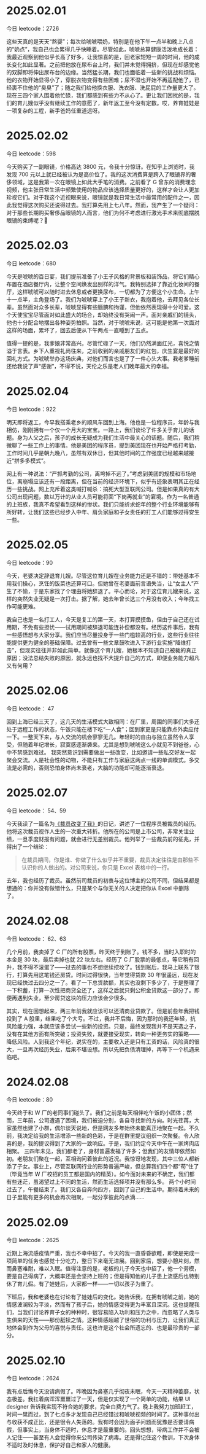 # 2025.02.01

今日 leetcode：2726

这些天真的是天天“熬婴”；每次给唬唬喂奶，特别是在他下午一点半和晚上八点的“奶点”，我自己也会累得几乎快睡着。尽管如此，唬唬总算健康活泼地成长着：我最近观察到他似乎长高了好多，让我惊喜的是，回老家短短一周的时间，他的成长变化如此显著。之前把他放在尿布台上时，我们并未觉得拥挤，但现在却感觉他的双脚即将伸出尿布台的边缘。当然猛长期，我们也面临着一些新的挑战和烦恼。他的衣物开始显得小了，穿脱衣物变得有些困难；尿不湿也开始不再适配他了，已经裹不住他的“臭臭”了；随之我们给他换衣服、洗衣服、洗屁屁的工作量更大了。现在三四个家人围着他忙碌，我们都感到有些力不从心了。更让我们困扰的是，我们的育儿嫂似乎没有继续工作的意愿了，新年返工至今没有定数。哎，养育娃娃是一项复杂的工程，新手爸妈任重道远呀。

# 2025.02.02

今日 leetcode：598

今天购买了一副眼镜，价格高达 3800 元，令我十分惊讶。在知乎上浏览时，我发现 700 元以上就已经被认为是高价位了。我的这次消费算是跨入了眼镜界的奢侈领域，这是我第一次在眼镜上如此大手笔的消费。之前看了 G 曾东的消费理念视频，他主张日常生活中频繁使用的物品应该选择质量更好的，这样才会让人更加珍视它们。对于我这个近视眼来说，眼镜就是我日常生活中最常用的配件之一，因此我觉得这次购买还说得过去。我打算先用上七八年。然而，我产生了一个疑问：对于那些长期购买奢侈品眼镜的人而言，他们为何不考虑进行激光手术来彻底摆脱眼镜的束缚呢？🤔

# 2025.02.03

今日 leetcode：680

今天是唬唬的百日宴，我们提前准备了小王子风格的背景板和装饰品，将它们精心布置在酒店餐厅内，让整个空间焕发出别样的洋气。我特别选择了靠近化妆间的餐厅，这样唬唬可以随时进去休息或者更换尿布，一切都为了方便这个小生命。上午十一点半，主角登场了。我们为唬唬穿上了小王子新衣，我抱着他，去拜见各位长辈。虽然面对众多长辈，唬唬显得有些腼腆和拘谨，但他依然表现得十分可爱。这个天使宝宝尽管面对如此盛大的场合，却始终没有哭闹一声。面对亲戚们的镜头，他也十分配合地摆出各种姿势拍照。当然，对于唬唬来说，这可能是他第一次面对这样的场面，累坏了，回去后便从下午两点一直睡到了五点。

值得一提的是，我爹娘非常高兴。尽管忙碌了一天，他们仍然满面红光，喜悦之情溢于言表。乡下人重视礼尚往来，之前收到的亲戚朋友们的红包，庆生宴是最好的回礼方式。为唬唬举办这场庆典，对他们而言也是了了一件心头大事。我老爹睡前还给我说了声“感谢”，不得不说，天伦之乐是老人们晚年最大的幸福。

# 2025.02.04

今日 leetcode：922

明天即将返工，今早我搭乘老乡的顺风车回到上海。他也是一位程序员，年龄与我相仿，刚刚拥有一个仅一个月大的宝宝。一路上，我们谈论了许多关于育儿的话题。身为人父之后，孩子的成长无疑成为我们生活中最关心的话题。随后，我们稍微聊了一些工作上的事情。他是美团的程序员，提到美团现在也开始严格打考勤，工作时间几乎是朝九晚八，虽然有双休日，但其他时间的工作强度已经越来越接近“拼多多模式”。

网上有一种说法：“严抓考勤的公司，离垮掉不远了。”考虑到美团的规模和市场地位，离崩塌应该还有一段距离，但在当前的经济环境下，似乎有迹象表明其正在经历一些挑战。网上充斥着这类喊打喊杀：搞死大型互联网公司。但是如果真的有大公司出现问题，数以万计的从业人员可能将面“下岗再就业”的窘境。作为一名普通的上班族，我真不希望看到这样的惨状。我们只能祈求蛇年的整个行业环境能够有所好转，让我们这些已经步入中年、肩负家庭和子女责任的打工人们能够过得安生一些。

# 2025.02.05

今日 leetcode：90

今天，老婆决定辞退育儿嫂。尽管这位育儿嫂在业务能力还是不错的：带娃基本不用我们操心，烹饪的饭菜也还算可口。但她曾在老婆面前言语失当，让“女主人”产生了不愉，于是东家找了个理由将她辞退了。平心而论，对于这位育儿嫂来说，这样的突然失业无疑是一次打击。据了解，她去年曾长达三个月没有收入；今年找工作可能更难。

我自己也是一名打工人，今天是复工的第一天，本打算摸摸鱼，但由于自己还在试用期，不免有些担忧——试用期间被辞退可能连补偿都没有。经历这件事后，我有一些感悟想与大家分享。我们应当尽量投身于一些门槛较高的行业，这些行业往往能提供更为健全的基础保障。过去曾有一些文章鼓吹进入下游行业实施“降维打击”，但现实往往并非如此简单。就像这个育儿嫂，她根本不知道自己被裁的真正原因；没法总结失败的原因，就永远也找不大提升自己的方式，即便业务能力超凡又有何用？

# 2025.02.06

今日 leetcode： 47

回到上海已经三天了，这几天的生活模式大致相同：在厂里，周围的同事们大多还处于远程工作的状态，午饭只能在楼下吃“一人食”；回到家更是只能靠点外卖应付一下。一整天下来，与人交流的机会寥寥无几。年轻时的自由与独立虽然令人享受，但随着年纪增长，寂寞感逐渐袭来。尤其是想到唬唬这么小就见不到爸爸，心中不禁感到难过。
我突然意识到需要做出一些改变，比如邀请一些私交好友一起聚会交流。人是社会性的动物，不能只有工作与家庭这两点一线的单调模式。多交流是必需的，否则恐怕身体尚未衰老，大脑的功能却可能逐渐衰退。

# 2025.02.07

今日 leetcode： 54、59

今天我读了一篇名为[《裁员改变了我》][0]的日记，讲述了一位程序员被裁员的经历。他将这次裁员视作人生的一次重大转折。他所在的公司是上市公司，非常关注业绩，一旦季度财报有问题，就会进行无差别裁员。他列举了一些裁员前的征兆，并得出了一个结论：

> 在裁员期间，你是谁、你做了什么似乎并不重要，裁员决定往往是由那些不认识你的人做出的。对公司来说，你只是 Excel 表格中的一行。

去年，我也经历了裁员。虽然前司裁员的初衷与这位博主的公司不同，但结果都是想通的：你并没有做错什么，只是某个与你无关的人决定把你从 Excel 中删除了。

# 2024.02.08

今日 leetcode： 62、63

几个月前，我卖掉了 C 厂的所有股票，昨天终于到账了。钱不多，当时入职时的本金是 30 块，最后卖掉也就 22 块左右。经历了 C 厂股票的最低点，等它稍有回升，我不得不滚蛋了——过去的事也不想继续挖坟了。钱到账后，我马上联系了银行，打算先用这笔钱还房贷。时间过得很快，当年觉得贷款 30 年很遥远，现在发现已经快过去四分之一了。看了一下总贷款额，其实也没剩下多少了，于是整理了一下积蓄，打算一次性把商贷全还了，这样之后就只剩公积金贷款这一部分了。即便再遇到失业，至少房贷这块的压力应该会少很多。

其实，现在回想起来，两三年前我就应该可以还清商业贷款了。但是前些年我把钱投到了 A 股里，结果吃了个大亏。不过，我并不后悔，因为那时的我还年轻，抗风险能力强，本就应该多尝试一些新的投资。只是，最终发现我并不是天选之子，没有在其他方面有所突破；投资失败，就要接受现实，转向一种更务实的策略——降低风险。人到我这个年纪，说实在的，主要收入还是只有工资的话，风险真的很大，一旦再次经历失业，后果不堪设想。所以先把负债清理掉，再等下一个机遇来临吧。

# 2024.02.08

今日 leetcode：80

今天终于和 W 厂的老同事们碰头了。我们之前是每天相伴吃午饭的小团体；然而，三年前，公司遭遇了困境，我们被迫分别，各自寻找新的方向。时光荏苒，大家虽然也建了小群，偶尔谈天说地，但是网友多年始终未能真正地聚在一起。不久前，我决定给我的生活增添一些新的色彩，于是在群里提议组织一次聚餐。令人欣喜的是，我的提议得到了大家的一致响应。于是，我们约定今天中午在一家烤肉店相聚。
三四年未见，我们都老了，身材普遍发福了许多；但我们的友情却依然如初。老朋友们聚在一起，互相询问着彼此的近况。我惊讶地发现，其中三位人都新添了子女。事业上，尽管互联网行业的形势普遍严峻，但总算我们四个都“苟”住了（毕竟当年 W 厂校招的员工都是国内的精英）。如今面对未来的不确定，我们都有些迷茫，虽渴望过上不同的生活，然而生活选择项并没有那么多。
两个小时间过去了，午餐结束了。我们又各自奔向四方，回到了自己的生活中。期待着未来的日子里能有更多的机会再次相聚，一起分享彼此的点滴……

# 2025.02.09

今日 leetcode：2625

近期上海流感疫情严重，我也不幸中招了。今天的我一直昏昏欲睡，即使是完成一项简单的任务也感觉十分吃力，整日下来毫无进展。回到家后，想要小憩片刻，然而鼻塞难耐，难以入眠。值得注意的是，老板的儿子今天也中招了，他一个劳模，要是自己得病了，大概率还是会坚持上班的；但是得知他的儿子患上流感后也特别休了育儿假。有了娃娃后，大家都一样——一切以孩子为重了。

下班后，我和老婆也在讨论有了娃娃后的变化。她告诉我，在拥有唬唬之前，她的情感波澜较为平淡，然而有了孩子后，她的情感变得更为丰富且深沉。这也提醒我们，当我们讨论养育子女的种种时，很容易陷入功利和压力之中，而忽略了人类与生俱来的天性——那份舐犊之情。这种情感超越了世俗的功利与压力，让我们真正地体会到作为父母的喜悦与责任。这也许是这个社会所遗忘的、也是最珍贵的一部分。


# 2025.02.10

今日 leetcode：2624

我有点后悔今天没请病假了。昨晚因为鼻塞几乎彻夜未眠，今天一天精神萎靡，状态极差。我扛着病浑浑噩噩过了一天，但是仅实现了一个简单的功能，结果 UI designer 告诉我实现不符合她的要求，完全白费力气了。晚上我努力加班赶工，时间一晃而过，到了七点多才发现自己已经错过和唬唬视频的时间了。这种事付出与收获不成正比，还是很令人失落的。我有时会因为面子问题而犹豫是否要请病假，但事实上，当身体不适时，休息才是最重要的。回头想想，带病工作并不会被人记住——甚至有人会觉得你来公司传染了病毒。还是得记住这个教训，下次身体不适时及时休息，保护好自己和家人的健康。

[0]: https://mertbulan.com/2025/01/26/once-you-are-laid-off-you-will-never-be-the-same-again/



